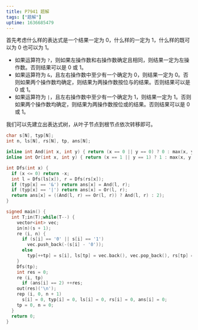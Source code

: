 ```yaml
---
title: P7941 题解
tags: ["题解"]
uptime: 1636685479
---
```


首先考虑什么样的表达式是一个结果一定为 $0$，什么样的一定为 $1$，什么样的既可以为 $0$ 也可以为 $1$。

- 如果运算符为 `?`，则如果左操作数和右操作数确定且相同，则结果一定为左操作数。否则结果可以是 $0$ 或 $1$。
- 如果运算符为 `&`，且左右操作数中至少有一个确定为 $0$，则结果一定为 $0$。否则如果两个操作数均确定，则结果为两操作数按位与的结果。否则结果可以是 $0$ 或 $1$。
- 如果运算符为 `|`，且左右操作数中至少有一个确定为 $1$，则结果一定为 $1$。否则如果两个操作数均确定，则结果为两操作数按位或的结果。否则结果可以是 $0$ 或 $1$。

我们可以先建立出表达式树，从叶子节点到根节点依次转移即可。

```cpp
char s[N], typ[N];
int n, ls[N], rs[N], tp, ans[N];

inline int And(int x, int y) { return (x == 0 || y == 0) ? 0 : max(x, y); }
inline int Or(int x, int y) { return (x == 1 || y == 1) ? 1 : max(x, y); }

int Dfs(int x) {
  if (x <= 0) return -x;
  int l = Dfs(ls[x]), r = Dfs(rs[x]);
  if (typ[x] == '&') return ans[x] = And(l, r);
  if (typ[x] == '|') return ans[x] = Or(l, r);
  return ans[x] = ((And(l, r) == Or(l, r)) ? And(l, r) : 2);
}

signed main() {
  int T;in(T);while(T--) {
    vector<int> vec;
    in(n)(s + 1);
    re (i, n) {
      if (s[i] == '0' || s[i] == '1')
        vec.push_back(-(s[i] - '0'));
      else
        typ[++tp] = s[i], ls[tp] = vec.back(), vec.pop_back(), rs[tp] = vec.back(), vec.back() = tp;
    }
    Dfs(tp);
    int res = 0;
    re (i, tp)
      if (ans[i] == 2) ++res;
    out(res)('\n');
    rep (i, 0, n + 1)
      s[i] = 0, typ[i] = 0, ls[i] = 0, rs[i] = 0, ans[i] = 0;
    tp = 0, n = 0;
  }
  return 0;
}
```
